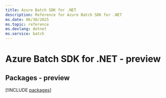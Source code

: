 ```yaml
---
title: Azure Batch SDK for .NET
description: Reference for Azure Batch SDK for .NET
ms.date: 06/30/2025
ms.topic: reference
ms.devlang: dotnet
ms.service: batch
---
```

# Azure Batch SDK for .NET - preview
## Packages - preview
[!INCLUDE [packages](batch-index.md)]